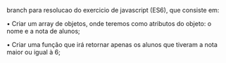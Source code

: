 branch para resolucao do exercicio de javascript (ES6), que consiste em:

• Criar um array de objetos, onde teremos como atributos do objeto: o nome e a nota de alunos;

• Criar uma função que irá retornar apenas os alunos que tiveram a nota maior ou igual à 6;